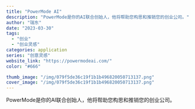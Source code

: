 ```yaml
---
title: "PowerMode AI"
description: "PowerMode是你的AI联合创始人，他将帮助您构思和推销您的创业公司。"
author: "瑞东"
date: "2023-03-30"
tags:
  - "创业"
  - "创业灵感"
categories: application
series: "创意灵感"
website_link: "https://powermodeai.com/"
color: "#666"

thumb_image: "/img/079f5de36c19f1b1b496820050713137.png"
cover_image: "/img/079f5de36c19f1b1b496820050713137.png"
---
```


PowerMode是你的AI联合创始人，他将帮助您构思和推销您的创业公司。